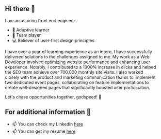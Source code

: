## Hi there 👋

I am an aspiring front end engineer:
- 🌱 Adaptive learner
- 👯 Team player
- 💻 Believer of user-first design principles

I have over a year of learning experience as an intern, I have successfully delivered solutions to the challenges assigned to me. My work as a Web Developer involved optimizing website performance and enhancing user experience. Notably, I contributed to a 1000% increase in clicks and helped the SEO team achieve over 700,000 monthly site visits. I also worked closely with the product and marketing communication teams to implement two dedicated event pages, collaborating on feature implementations to create well-designed pages that significantly boosted user participation.

Let's chase opportunities together, godspeed! 🚀

## For additional information 💬

- 📫 You can check my Linkedin [here](https://www.linkedin.com/in/leonard-abimanyu-233329194/)
- 📫 You can get my resume [here](https://docs.google.com/document/d/1BlXm5ZsTjWxL6z8hjsL3HU4ytKQ62S9X/edit?usp=sharing&ouid=108018952308469258886&rtpof=true&sd=true)
<!--
**leonard800/leonard800** is a ✨ _special_ ✨ repository because its `README.md` (this file) appears on your GitHub profile.

Here are some ideas to get you started:

- 🔭 I’m currently working on ...
- 🌱 I’m currently learning ...
- 👯 I’m looking to collaborate on ...
- 🤔 I’m looking for help with ...
- 💬 Ask me about ...
- 📫 How to reach me: ...
- 😄 Pronouns: ...
- ⚡ Fun fact: ...
-->
